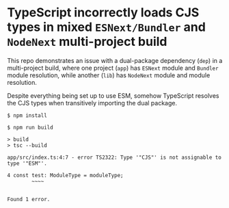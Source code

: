 # TypeScript incorrectly loads CJS types in mixed `ESNext/Bundler` and `NodeNext` multi-project build

This repo demonstrates an issue with a dual-package dependency (`dep`) in a multi-project build, where one project (`app`) has `ESNext` module and `Bundler` module resolution, while another (`lib`) has `NodeNext` module and module resolution.

Despite everything being set up to use ESM, somehow TypeScript resolves the CJS types when transitively importing the dual package.


```console
$ npm install

$ npm run build

> build
> tsc --build

app/src/index.ts:4:7 - error TS2322: Type '"CJS"' is not assignable to type '"ESM"'.

4 const test: ModuleType = moduleType;
        ~~~~


Found 1 error.
```
